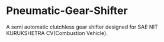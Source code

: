 # Pneumatic-Gear-Shifter
A semi automatic clutchless gear shifter designed for SAE NIT KURUKSHETRA CV(Combustion Vehicle).
